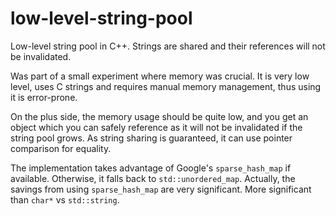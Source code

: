 # low-level-string-pool
Low-level string pool in C++. Strings are shared and their references will not be invalidated.

Was part of a small experiment where memory was crucial. It is very low level,
uses C strings and requires manual memory management, thus using it is error-prone.

On the plus side, the memory usage should be quite low, and you get an object
which you can safely reference as it will not be invalidated if the string pool grows.
As string sharing is guaranteed, it can use pointer comparison for equality.

The implementation takes advantage of Google's `sparse_hash_map` if available.
Otherwise, it falls back to `std::unordered_map`. Actually, the savings from
using `sparse_hash_map` are very significant. More significant than `char*`
vs `std::string`.
